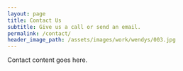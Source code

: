 ```yaml
---
layout: page
title: Contact Us
subtitle: Give us a call or send an email.
permalink: /contact/
header_image_path: /assets/images/work/wendys/003.jpg
---
```



Contact content goes here.